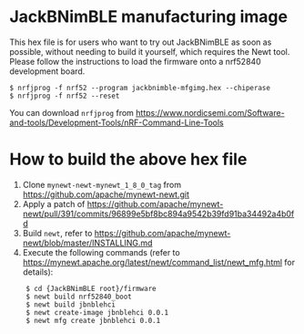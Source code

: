 # JackBNimBLE manufacturing image

This hex file is for users who want to try out JackBNimBLE as soon as possible, 
without needing to build it yourself, which requires the Newt tool. 
Please follow the instructions to load the firmware onto a nrf52840 development
 board.

```
$ nrfjprog -f nrf52 --program jackbnimble-mfgimg.hex --chiperase
$ nrfjprog -f nrf52 --reset
```

You can download `nrfjprog` from https://www.nordicsemi.com/Software-and-tools/Development-Tools/nRF-Command-Line-Tools

# How to build the above hex file
1. Clone ```mynewt-newt-mynewt_1_8_0_tag``` from https://github.com/apache/mynewt-newt.git
2. Apply a patch of https://github.com/apache/mynewt-newt/pull/391/commits/96899e5bf8bc894a9542b39fd91ba34492a4b0fd
3. Build `newt`, refer to https://github.com/apache/mynewt-newt/blob/master/INSTALLING.md
3. Execute the following commands (refer to https://mynewt.apache.org/latest/newt/command_list/newt_mfg.html for details):
```
    $ cd {JackBNimBLE root}/firmware
    $ newt build nrf52840_boot
    $ newt build jbnblehci
    $ newt create-image jbnblehci 0.0.1
    $ newt mfg create jbnblehci 0.0.1
```


